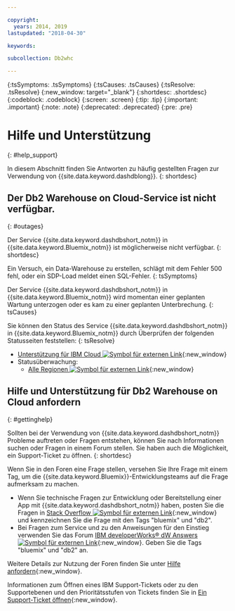 ```yaml
---

copyright:
  years: 2014, 2019
lastupdated: "2018-04-30"

keywords:

subcollection: Db2whc

---
```


<!-- Attribute definitions --> 
{:tsSymptoms: .tsSymptoms} 
{:tsCauses: .tsCauses} 
{:tsResolve: .tsResolve} 
{:new_window: target="_blank"}
{:shortdesc: .shortdesc}
{:codeblock: .codeblock}
{:screen: .screen}
{:tip: .tip}
{:important: .important}
{:note: .note}
{:deprecated: .deprecated}
{:pre: .pre}

# Hilfe und Unterstützung
{: #help_support}

In diesem Abschnitt finden Sie Antworten zu häufig gestellten Fragen zur Verwendung von {{site.data.keyword.dashdblong}}.
{: shortdesc}

## Der Db2 Warehouse on Cloud-Service ist nicht verfügbar.
{: #outages}

Der Service {{site.data.keyword.dashdbshort_notm}} in {{site.data.keyword.Bluemix_notm}} ist möglicherweise nicht verfügbar.
{: shortdesc}

Ein Versuch, ein Data-Warehouse zu erstellen, schlägt mit dem Fehler 500 fehl, oder ein SDP-Load meldet einen SQL-Fehler.
{: tsSymptoms}

Der Service {{site.data.keyword.dashdbshort_notm}} in {{site.data.keyword.Bluemix_notm}} wird momentan einer geplanten Wartung unterzogen oder es kam zu einer geplanten Unterbrechung.
{: tsCauses}

Sie können den Status des Service {{site.data.keyword.dashdbshort_notm}} in {{site.data.keyword.Bluemix_notm}} durch Überprüfen der folgenden Statusseiten feststellen:
{: tsResolve}

* [Unterstützung für IBM Cloud ![Symbol für externen Link](../../icons/launch-glyph.svg "Symbol für externen Link")](https://developer.ibm.com/bluemix/support/#status){:new_window}
* Statusüberwachung:
  * [Alle Regionen ![Symbol für externen Link](../../icons/launch-glyph.svg "Symbol für externen Link")](https://console.eu-gb.bluemix.net/status?tags=platform,runtimes,services,ibm:yp:eu-gb,ibm:yp:eu-de,ibm:yp:us-south,ibm:yp:au-syd){:new_window}

## Hilfe und Unterstützung für Db2 Warehouse on Cloud anfordern
{: #gettinghelp}

Sollten bei der Verwendung von {{site.data.keyword.dashdbshort_notm}} Probleme auftreten oder Fragen entstehen, können Sie nach Informationen suchen oder Fragen in einem Forum stellen. Sie haben auch die Möglichkeit, ein Support-Ticket zu öffnen.
{: shortdesc}

Wenn Sie in den Foren eine Frage stellen, versehen Sie Ihre Frage mit einem Tag, um die {{site.data.keyword.Bluemix}}-Entwicklungsteams auf die Frage aufmerksam zu machen.

* Wenn Sie technische Fragen zur Entwicklung oder Bereitstellung einer App mit {{site.data.keyword.dashdbshort_notm}} haben, posten Sie die Fragen in [Stack Overflow ![Symbol für externen Link](../../icons/launch-glyph.svg "Symbol für externen Link")](http://stackoverflow.com/search?q=dashdb+bluemix){:new_window} und kennzeichnen Sie die Frage mit den Tags "bluemix" und "db2".
* Bei Fragen zum Service und zu den Anweisungen für den Einstieg verwenden Sie das Forum [IBM developerWorks® dW Answers ![Symbol für externen Link](../../icons/launch-glyph.svg "Symbol für externen Link")](https://developer.ibm.com/answers/topics/dashdb/?smartspace=bluemix){:new_window}. Geben Sie die Tags "bluemix" und "db2" an.

Weitere Details zur Nutzung der Foren finden Sie unter [Hilfe anfordern](/docs/get-support?topic=get-support-getting-customer-support#using-avatar){:new_window}.

Informationen zum Öffnen eines IBM Support-Tickets oder zu den Supportebenen und den Prioritätsstufen von Tickets finden Sie in [Ein Support-Ticket öffnen](/docs/get-support?topic=get-support-open-case#open-case){:new_window}.




